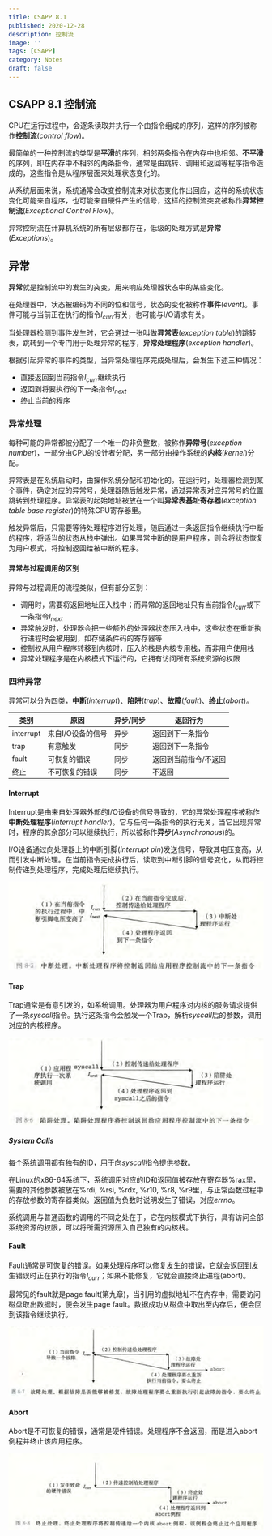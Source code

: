 ```yaml
---
title: CSAPP 8.1
published: 2020-12-28
description: 控制流
image: ''
tags: [CSAPP]
category: Notes
draft: false 
---
```




## CSAPP 8.1 控制流

CPU在运行过程中，会逐条读取并执行一个由指令组成的序列，这样的序列被称作**控制流**(*control flow*)。

最简单的一种控制流的类型是**平滑**的序列，相邻两条指令在内存中也相邻。**不平滑**的序列，即在内存中不相邻的两条指令，通常是由跳转、调用和返回等程序指令造成的，这些指令是从程序层面来处理状态变化的。

从系统层面来说，系统通常会改变控制流来对状态变化作出回应，这样的系统状态变化可能来自程序，也可能来自硬件产生的信号，这样的控制流突变被称作**异常控制流**(*Exceptional Control Flow*)。

异常控制流在计算机系统的所有层级都存在，低级的处理方式是**异常**(*Exceptions*)。

## 异常

**异常**就是控制流中的发生的突变，用来响应处理器状态中的某些变化。

在处理器中，状态被编码为不同的位和信号，状态的变化被称作**事件**(*event*)。事件可能与当前正在执行的指令$I_{curr}$有关，也可能与I/O请求有关。

当处理器检测到事件发生时，它会通过一张叫做**异常表**(*exception table*)的跳转表，跳转到一个专门用于处理异常的程序，**异常处理程序**(*exception handler*)。

根据引起异常的事件的类型，当异常处理程序完成处理后，会发生下述三种情况：

- 直接返回到当前指令$I_{curr}$继续执行
- 返回到将要执行的下一条指令$I_{next}$
- 终止当前的程序

### 异常处理

每种可能的异常都被分配了一个唯一的非负整数，被称作**异常号**(*exception number*)，一部分由CPU的设计者分配，另一部分由操作系统的**内核**(*kernel*)分配。

异常表是在系统启动时，由操作系统分配和初始化的。在运行时，处理器检测到某个事件，确定对应的异常号，处理器随后触发异常，通过异常表对应异常号的位置跳转到处理程序。异常表的起始地址被放在一个叫**异常表基址寄存器**(*exception table base register*)的特殊CPU寄存器里。

触发异常后，只需要等待处理程序进行处理，随后通过一条返回指令继续执行中断的程序，将适当的状态从栈中弹出。如果异常中断的是用户程序，则会将状态恢复为用户模式，将控制返回给被中断的程序。

#### 异常与过程调用的区别

异常与过程调用的流程类似，但有部分区别：

- 调用时，需要将返回地址压入栈中；而异常的返回地址只有当前指令$I_{curr}$或下一条指令$I_{next}$
- 异常触发时，处理器会把一些额外的处理器状态压入栈中，这些状态在重新执行进程时会被用到，如存储条件码的寄存器等
- 控制权从用户程序转移到内核时，压入的栈是内核专用栈，而非用户使用栈
- 异常处理程序是在内核模式下运行的，它拥有访问所有系统资源的权限

### 四种异常

异常可以分为四类，**中断**(*interrupt*)、**陷阱**(*trap*)、**故障**(*fault*)、**终止**(*abort*)。

| 类别      | 原因              | 异步/同步 | 返回行为              |
| --------- | ----------------- | --------- | --------------------- |
| interrupt | 来自I/O设备的信号 | 异步      | 返回到下一条指令      |
| trap      | 有意触发          | 同步      | 返回到下一条指令      |
| fault     | 可恢复的错误      | 同步      | 返回到当前指令/不返回 |
| 终止      | 不可恢复的错误    | 同步      | 不返回                |

#### Interrupt

Interrupt是由来自处理器外部的I/O设备的信号导致的，它的异常处理程序被称作**中断处理程序**(*interrupt handler*)。它与任何一条指令的执行无关，当它出现异常时，程序的其余部分可以继续执行，所以被称作**异步**(*Asynchronous*)的。

I/O设备通过向处理器上的中断引脚(*interrupt pin*)发送信号，导致其电压变高，从而引发中断处理。在当前指令完成执行后，读取到中断引脚的信号变化，从而将控制传递到处理程序，完成处理后继续执行。

![](8-5.png)

#### Trap

Trap通常是有意引发的，如系统调用。处理器为用户程序对内核的服务请求提供了一条$syscall$指令。执行这条指令会触发一个Trap，解析$syscall$后的参数，调用对应的内核程序。

![](8-6.png)

##### System Calls

每个系统调用都有独有的ID，用于向$syscall$指令提供参数。

在Linux的x86-64系统下，系统调用对应的ID和返回值被存放在寄存器%rax里，需要的其他参数被放在%rdi, %rsi, %rdx, %r10, %r8, %r9里，与正常函数过程中的存放参数的寄存器类似。返回值为负数时说明发生了错误，对应$errno$。

系统调用与普通函数的调用的不同之处在于，它在内核模式下执行，具有访问全部系统资源的权限，可以将所需资源压入自己独有的内核栈。

#### Fault

Fault通常是可恢复的错误。如果处理程序可以修复发生的错误，它就会返回到发生错误时正在执行的指令$I_{curr}$；如果不能修复，它就会直接终止进程(abort)。

最常见的fault就是page fault(第九章)，当引用的虚拟地址不在内存中，需要访问磁盘取出数据时，便会发生page fault。数据成功从磁盘中取出至内存后，便会回到该指令继续执行。

![](8-7.png)

#### Abort

Abort是不可恢复的错误，通常是硬件错误。处理程序不会返回，而是进入abort例程并终止该应用程序。

![](8-8.png)

